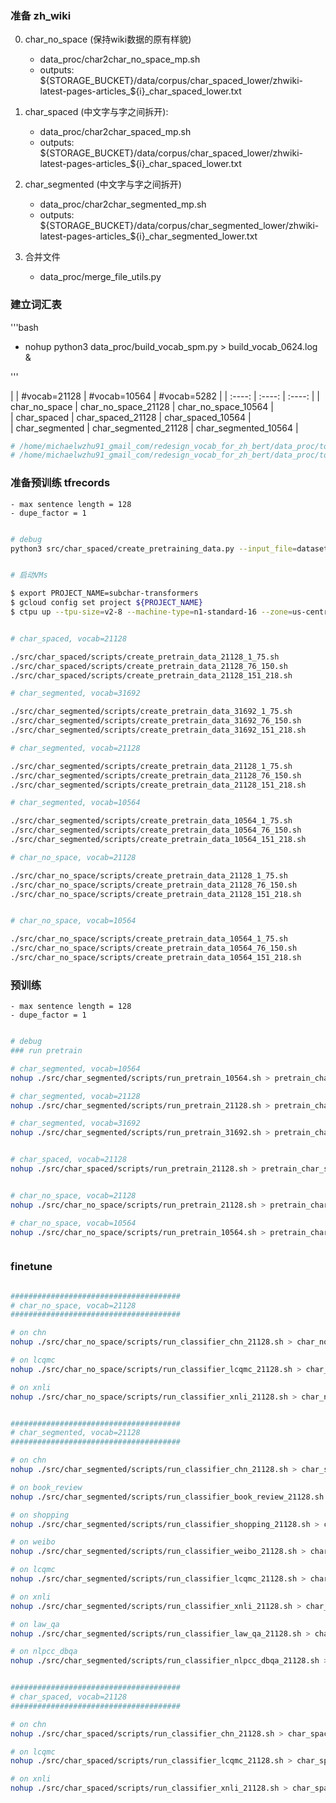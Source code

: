

### 准备 zh_wiki

0. char_no_space (保持wiki数据的原有样貌)
    - data_proc/char2char_no_space_mp.sh
    - outputs: ${STORAGE_BUCKET}/data/corpus/char_spaced_lower/zhwiki-latest-pages-articles_${i}_char_spaced_lower.txt

1. char_spaced (中文字与字之间拆开):
    - data_proc/char2char_spaced_mp.sh
    - outputs: ${STORAGE_BUCKET}/data/corpus/char_spaced_lower/zhwiki-latest-pages-articles_${i}_char_spaced_lower.txt

2. char_segmented (中文字与字之间拆开)
    - data_proc/char2char_segmented_mp.sh
    - outputs: ${STORAGE_BUCKET}/data/corpus/char_segmented_lower/zhwiki-latest-pages-articles_${i}_char_segmented_lower.txt

3. 合并文件
    - data_proc/merge_file_utils.py



### 建立词汇表

'''bash

- nohup python3 data_proc/build_vocab_spm.py > build_vocab_0624.log &

'''
    


|  | #vocab=21128 | #vocab=10564 |  #vocab=5282   |
| :----: | :----: | :----: | 
| char_no_space	     |      char_no_space_21128     |   char_no_space_10564      |   
|  char_spaced       |     char_spaced_21128      |   char_spaced_10564    |   
|  char_segmented       |       char_segmented_21128    |     char_segmented_10564       |

```bash
# /home/michaelwzhu91_gmail_com/redesign_vocab_for_zh_bert/data_proc/tokenizers/sentencepiece/char_segmented-21128-clean.model
# /home/michaelwzhu91_gmail_com/redesign_vocab_for_zh_bert/data_proc/tokenizers/sentencepiece/char_segmented-21128-clean.vocab

```


### 准备预训练 tfrecords

    - max sentence length = 128
    - dupe_factor = 1
    
```bash

# debug
python3 src/char_spaced/create_pretraining_data.py --input_file=datasets/zh_sample/wiki.valid.raw --output_file=experiments/zh_sample/wiki.valid.%s.tfrecord --do_lower_case=True --do_whole_word_mask=True --max_seq_length=128 --max_predictions_per_seq=13 --masked_lm_prob=0.1 --dupe_factor=2 --bert_tokenizer_name data_proc/tokenizers/char_spaced_21128-vocab.txt


# 启动VMs

$ export PROJECT_NAME=subchar-transformers
$ gcloud config set project ${PROJECT_NAME}
$ ctpu up --tpu-size=v2-8 --machine-type=n1-standard-16 --zone=us-central1-f --tf-version=1.15 --name=h-bert-8


# char_spaced, vocab=21128

./src/char_spaced/scripts/create_pretrain_data_21128_1_75.sh
./src/char_spaced/scripts/create_pretrain_data_21128_76_150.sh
./src/char_spaced/scripts/create_pretrain_data_21128_151_218.sh

# char_segmented, vocab=31692

./src/char_segmented/scripts/create_pretrain_data_31692_1_75.sh
./src/char_segmented/scripts/create_pretrain_data_31692_76_150.sh
./src/char_segmented/scripts/create_pretrain_data_31692_151_218.sh

# char_segmented, vocab=21128

./src/char_segmented/scripts/create_pretrain_data_21128_1_75.sh
./src/char_segmented/scripts/create_pretrain_data_21128_76_150.sh
./src/char_segmented/scripts/create_pretrain_data_21128_151_218.sh

# char_segmented, vocab=10564

./src/char_segmented/scripts/create_pretrain_data_10564_1_75.sh
./src/char_segmented/scripts/create_pretrain_data_10564_76_150.sh
./src/char_segmented/scripts/create_pretrain_data_10564_151_218.sh

# char_no_space, vocab=21128

./src/char_no_space/scripts/create_pretrain_data_21128_1_75.sh
./src/char_no_space/scripts/create_pretrain_data_21128_76_150.sh
./src/char_no_space/scripts/create_pretrain_data_21128_151_218.sh


# char_no_space, vocab=10564

./src/char_no_space/scripts/create_pretrain_data_10564_1_75.sh
./src/char_no_space/scripts/create_pretrain_data_10564_76_150.sh
./src/char_no_space/scripts/create_pretrain_data_10564_151_218.sh


```

### 预训练

    - max sentence length = 128
    - dupe_factor = 1
    
```bash

# debug
### run pretrain

# char_segmented, vocab=10564
nohup ./src/char_segmented/scripts/run_pretrain_10564.sh > pretrain_char_segmented_10564.log &

# char_segmented, vocab=21128
nohup ./src/char_segmented/scripts/run_pretrain_21128.sh > pretrain_char_segmented_21128.log &

# char_segmented, vocab=31692
nohup ./src/char_segmented/scripts/run_pretrain_31692.sh > pretrain_char_segmented_31692.log &


# char_spaced, vocab=21128
nohup ./src/char_spaced/scripts/run_pretrain_21128.sh > pretrain_char_spaced_21128.log &


# char_no_space, vocab=21128
nohup ./src/char_no_space/scripts/run_pretrain_21128.sh > pretrain_char_no_space_21128.log &

# char_no_space, vocab=10564
nohup ./src/char_no_space/scripts/run_pretrain_10564.sh > pretrain_char_no_space_10564.log &



```



### finetune


```bash

######################################
# char_no_space, vocab=21128
######################################

# on chn
nohup ./src/char_no_space/scripts/run_classifier_chn_21128.sh > char_no_space_chn_21128.log &

# on lcqmc
nohup ./src/char_no_space/scripts/run_classifier_lcqmc_21128.sh > char_no_space_lcqmc_21128.log &

# on xnli
nohup ./src/char_no_space/scripts/run_classifier_xnli_21128.sh > char_no_space_xnli_21128.log &


######################################
# char_segmented, vocab=21128
######################################

# on chn
nohup ./src/char_segmented/scripts/run_classifier_chn_21128.sh > char_segmented_chn_21128.log &

# on book_review
nohup ./src/char_segmented/scripts/run_classifier_book_review_21128.sh > char_segmented_book_review_21128.log &

# on shopping
nohup ./src/char_segmented/scripts/run_classifier_shopping_21128.sh > char_segmented_shopping_21128.log &

# on weibo
nohup ./src/char_segmented/scripts/run_classifier_weibo_21128.sh > char_segmented_weibo_21128.log &

# on lcqmc
nohup ./src/char_segmented/scripts/run_classifier_lcqmc_21128.sh > char_segmented_lcqmc_21128.log &

# on xnli
nohup ./src/char_segmented/scripts/run_classifier_xnli_21128.sh > char_segmented_xnli_21128.log &

# on law_qa
nohup ./src/char_segmented/scripts/run_classifier_law_qa_21128.sh > char_segmented_law_qa_21128.log &

# on nlpcc_dbqa
nohup ./src/char_segmented/scripts/run_classifier_nlpcc_dbqa_21128.sh > char_segmented_nlpcc_dbqa_21128.log &


######################################
# char_spaced, vocab=21128
######################################

# on chn
nohup ./src/char_spaced/scripts/run_classifier_chn_21128.sh > char_spaced_chn_21128.log &

# on lcqmc
nohup ./src/char_spaced/scripts/run_classifier_lcqmc_21128.sh > char_spaced_lcqmc_21128.log &

# on xnli
nohup ./src/char_spaced/scripts/run_classifier_xnli_21128.sh > char_spaced_xnli_21128.log &










```

